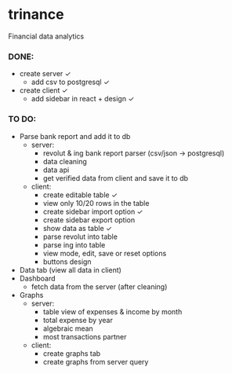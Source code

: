 # trinance
Financial data analytics
### DONE:
* create server &check;
    * add csv to postgresql &check;
* create client &check;
    * add sidebar in react + design &check;
### TO DO:
* Parse bank report and add it to db
    * server:
        * revolut & ing bank report parser (csv/json -> postgresql)
        * data cleaning
        * data api
        * get verified data from client and save it to db
    * client:
        * create editable table &check;
        * view only 10/20 rows in the table
        * create sidebar import option &check;
        * create sidebar export option
        * show data as table &check;
        * parse revolut into table
        * parse ing into table
        * view mode, edit, save or reset options
        * buttons design
* Data tab (view all data in client)
* Dashboard
    * fetch data from the server (after cleaning)
* Graphs
    * server:
        * table view of expenses & income by month
        * total expense by year
        * algebraic mean
        * most transactions partner
    * client:
        * create graphs tab
        * create graphs from server query